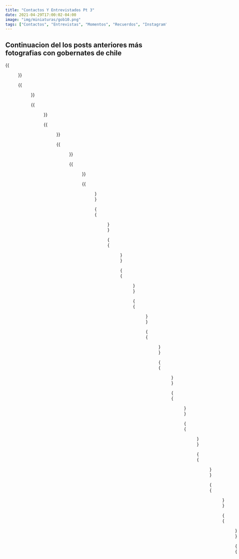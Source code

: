 ```yaml
---
title: "Contactos Y Entrevistados Pt 3"
date: 2021-04-29T17:00:02-04:00
image: "img/miniaturas/gob10.png"
tags: ["Contactos", "Entrevistas", "Momentos", "Recuerdos", "Instagram", "Gobernantes"]
---
```


## Continuacion del los posts anteriores más fotografias con gobernates de chile

{{<figure src="/img/contactos/gob1.png" >}}

{{<figure src="/img/contactos/gob2.png" >}}

{{<figure src="/img/contactos/gob3.png" >}}

{{<figure src="/img/contactos/gob4.png" >}}

{{<figure src="/img/contactos/gob5.png" >}}

{{<figure src="/img/contactos/gob6.png" >}}

{{<figure src="/img/contactos/gob7.png" >}}

{{<figure src="/img/contactos/gob08.png" >}}

{{<figure src="/img/contactos/gob09.png" >}}

{{<figure src="/img/ig/ig01.png" >}}

{{<figure src="/img/ig/ig02.png" >}}

{{<figure src="/img/ig/ig03.png" >}}

{{<figure src="/img/ig/ig04.png" >}}

{{<figure src="/img/ig/ig05.png" >}}

{{<figure src="/img/ig/ig06.png" >}}

{{<figure src="/img/ig/ig07.png" >}}

{{<figure src="/img/ig/ig08.png" >}}

{{<figure src="/img/ig/ig09.png" >}}

{{<figure src="/img/ig/ig10.png" >}}

{{<figure src="/img/ig/ig11.png" >}}

{{<figure src="/img/ig/ig12.png" >}}

{{<figure src="/img/ig/ig13.png" >}}

{{<figure src="/img/ig/ig14.png" >}}

{{<figure src="/img/ig/ig15.png" >}}

{{<figure src="/img/ig/ig16.png" >}}

{{<figure src="/img/ig/ig17.png" >}}

{{<figure src="/img/ig/ig18.png" >}}

{{<figure src="/img/ig/ig19.png" >}}

{{<figure src="/img/ig/ig20.png" >}}

{{<figure src="/img/ig/ig21.png" >}}

{{<figure src="/img/ig/ig22.png" >}}

{{<figure src="/img/ig/ig23.png" >}}

{{<figure src="/img/ig/ig24.png" >}}

{{<figure src="/img/ig/ig25.png" >}}

{{<figure src="/img/ig/ig26.png" >}}

{{<figure src="/img/ig/ig27.png" >}}

Más ingormación en: https://www.instagram.com/claudio_farina_periodista/